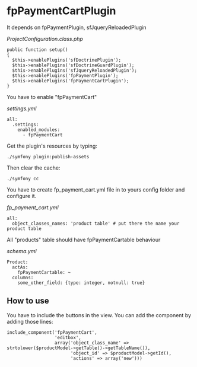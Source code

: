# fpPaymentCartPlugin

It depends on fpPaymentPlugin, sfJqueryReloadedPlugin

_ProjectConfiguration.class.php_

    public function setup()
    {
      $this->enablePlugins('sfDoctrinePlugin');
      $this->enablePlugins('sfDoctrineGuardPlugin');
      $this->enablePlugins('sfJqueryReloadedPlugin');
      $this->enablePlugins('fpPaymentPlugin');
      $this->enablePlugins('fpPaymentCartPlugin');
    }


You have to enable "fpPaymentCart"

_settings.yml_

    all:
      .settings:
        enabled_modules:
          - fpPaymentCart
    

Get the plugin's resources by typing:

    ./symfony plugin:publish-assets
    

Then clear the cache:

    ./symfony cc
    

You have to create fp_payment_cart.yml file in to yours config folder and configure it.

_fp_payment_cart.yml_

    all:
      object_classes_names: 'product table' # put there the name your product table
     

All "products" table should have fpPaymentCartable behaviour

_schema.yml_

    Product:
      actAs:
        fpPaymentCartable: ~
      columns:
        some_other_field: {type: integer, notnull: true}
    

## How to use

You have to include the buttons in the view. You can add the component by adding those lines:

    include_component('fpPaymentCart',
                      'editbox',
                      array('object_class_name' => strtolower($productModel->getTable()->getTableName()),
                            'object_id' => $productModel->getId(),
                            'actions' => array('new')))
    